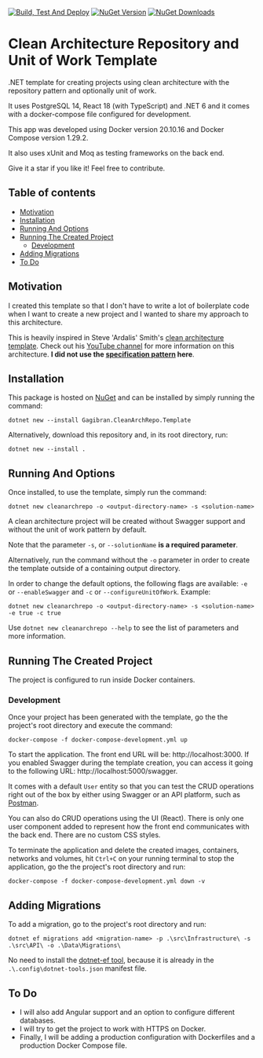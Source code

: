 [![Build, Test And Deploy](https://github.com/gagibran/clean-architecture-repository-template/workflows/Build%20Test%20And%20Deploy/badge.svg)](https://github.com/gagibran/clean-architecture-repository-template/actions)
[![NuGet Version](https://img.shields.io/nuget/v/Gagibran.CleanArchRepo.Template.svg)](https://www.nuget.org/packages/Gagibran.CleanArchRepo.Template)
[![NuGet Downloads](https://img.shields.io/nuget/dt/Gagibran.CleanArchRepo.Template.svg)](https://www.nuget.org/packages/Gagibran.CleanArchRepo.Template)

# Clean Architecture Repository and Unit of Work Template

.NET template for creating projects using clean architecture with the repository pattern and optionally unit of work.

It uses PostgreSQL 14, React 18 (with TypeScript) and .NET 6 and it comes with a docker-compose file configured for development.

This app was developed using Docker version 20.10.16 and Docker Compose version 1.29.2.

It also uses xUnit and Moq as testing frameworks on the back end.

Give it a star if you like it! Feel free to contribute.

## Table of contents

- [Motivation](#motivation)
- [Installation](#installation)
- [Running And Options](#running-and-options)
- [Running The Created Project](#running-the-created-project)
    - [Development](#development)
- [Adding Migrations](#adding-migrations)
- [To Do](#to-do)

## Motivation

I created this template so that I don't have to write a lot of boilerplate code when I want to create a new project and I wanted to share my approach to this architecture.

This is heavily inspired in Steve 'Ardalis' Smith's [clean architecture template](https://github.com/ardalis/CleanArchitecture). Check out his [YouTube channel](https://www.youtube.com/c/Ardalis) for more information on this architecture. **I did not use the [specification pattern](https://www.youtube.com/watch?v=BgWWbBUWyig&t=146s) here**.

## Installation

This package is hosted on [NuGet](https://www.nuget.org/packages/Gagibran.CleanArchRepo.Template) and can be installed by simply running the command:

`dotnet new --install Gagibran.CleanArchRepo.Template`

Alternatively, download this repository and, in its root directory, run:

`dotnet new --install .`

## Running And Options

Once installed, to use the template, simply run the command:

`dotnet new cleanarchrepo -o <output-directory-name> -s <solution-name>`

A clean architecture project will be created without Swagger support and without the unit of work pattern by default.

Note that the parameter `-s`, or `--solutionName` **is a required parameter**.

Alternatively, run the command without the `-o` parameter in order to create the template outside of a containing output directory.

In order to change the default options, the following flags are available: `-e` or `--enableSwagger` and `-c` or `--configureUnitOfWork`. Example:

`dotnet new cleanarchrepo -o <output-directory-name> -s <solution-name> -e true -c true`

Use `dotnet new cleanarchrepo --help` to see the list of parameters and more information.

## Running The Created Project

The project is configured to run inside Docker containers.

### Development

Once your project has been generated with the template, go the the project's root directory and execute the command:

`docker-compose -f docker-compose-development.yml up`

To start the application. The front end URL will be: http://localhost:3000. If you enabled Swagger during the template creation, you can access it going to the following URL: http://localhost:5000/swagger.

It comes with a default `User` entity so that you can test the CRUD operations right out of the box by either using Swagger or an API platform, such as [Postman](https://www.postman.com/).

You can also do CRUD operations using the UI (React). There is only one user component added to represent how the front end communicates with the back end. There are no custom CSS styles.

To terminate the application and delete the created images, containers, networks and volumes, hit `Ctrl+C` on your running terminal to stop the application, go the the project's root directory and run:

`docker-compose -f docker-compose-development.yml down -v`

## Adding Migrations

To add a migration, go to the project's root directory and run:

`dotnet ef migrations add <migration-name> -p .\src\Infrastructure\ -s .\src\API\ -o .\Data\Migrations\`

No need to install the [dotnet-ef tool](https://docs.microsoft.com/en-us/ef/core/cli/dotnet#installing-the-tools), because it is already in the `.\.config\dotnet-tools.json` manifest file.

## To Do

- I will also add Angular support and an option to configure different databases.
- I will try to get the project to work with HTTPS on Docker.
- Finally, I will be adding a production configuration with Dockerfiles and a production Docker Compose file.